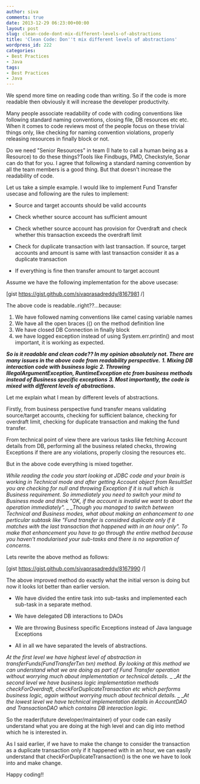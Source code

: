 ```yaml
---
author: siva
comments: true
date: 2013-12-29 06:23:00+00:00
layout: post
slug: clean-code-dont-mix-different-levels-of-abstractions
title: 'Clean Code: Don''t mix different levels of abstractions'
wordpress_id: 222
categories:
- Best Practices
- Java
tags:
- Best Practices
- Java
---
```


We spend more time on reading code than writing. So if the code is more readable then obviously it will increase the developer productivity.

Many people associate readability of code with coding conventions like following standard naming conventions, closing file, DB resources etc etc. When it comes to code reviews most of the people focus on these trivial things only, like checking for naming convention violations, properly releasing resources in finally block or not.

Do we need "Senior Resources" in team (I hate to call a human being as a Resource) to do these things?Tools like Findbugs, PMD, Checkstyle, Sonar can do that for you. I agree that following a standard naming convention by all the team members is a good thing. But that doesn't increase the readability of code.

Let us take a simple example. I would like to implement Fund Transfer usecase and following are the rules to implement:



	
  * Source and target accounts should be valid accounts

	
  * Check whether source account has sufficient amount

	
  * Check whether source account has provision for Overdraft and check whether this transaction exceeds the overdraft limit

	
  * Check for duplicate transaction with last transaction. If source, target accounts and amount is same with last transaction consider it as a duplicate transaction

	
  * If everything is fine then transfer amount to target account


Assume we have the following implementation for the above usecase:

[gist https://gist.github.com/sivaprasadreddy/8167981 /]

The above code is readable..right??...because:
1. We have followed naming conventions like camel casing variable names
2. We have all the open braces ({) on the method definition line
3. We have closed DB Connection in finally block
4. we have logged exception instead of using System.err.println()
and most important, it is working as expected.

_**So is it readable and clean code?? In my opinion absolutely not. There are many issues in the above code from readability perspective.**_
_**1. Mixing DB interaction code with business logic**_
_**2. Throwing IllegalArgumentException, RuntimeException etc from business methods instead of Business specific exceptions**_
_**3. Most importantly, the code is mixed with different levels of abstractions.**_

Let me explain what I mean by different levels of abstractions.

Firstly, from business perspective fund transfer means validating source/target accounts, checking for sufficient balance, checking for overdraft limit, checking for duplicate transaction and making the fund transfer.

From technical point of view there are various tasks like fetching Account details from DB, performing all the business related checks, throwing Exceptions if there are any violations, properly closing the resources etc.

But in the above code everything is mixed together.

_While reading the code you start looking at JDBC code and your brain is working in Technical mode and after getting Account object from ResultSet you are checking for null and throwing Exception if it is null which is Business requirement. So immediately you need to switch your mind to Business mode and think "OK, if the account is invalid we want to abort the operation immediately"._
_
__Though you managed to switch between Technical and Business modes, what about making an enhancement to one perticular subtask like "Fund transfer is considred duplicate only if it matches with the last transaction that happened with in an hour only". To make that enhancement you have to go through the entire method because you haven't modularised your sub-tasks and there is no separation of concerns._

Lets rewrite the above method as follows:

[gist https://gist.github.com/sivaprasadreddy/8167990 /]

The above improved method do exactly what the initial verson is doing but now it looks lot better than earlier version.



	
  * We have divided the entire task into sub-tasks and implemented each sub-task in a separate method.

	
  * We have delegated DB interactions to DAOs

	
  * We are throwing Business specific Exceptions instead of Java language Exceptions

	
  * All in all we have separated the levels of abstractions.


_At the first level we have highest level of abstraction in transferFunds(FundTransferTxn txn) method. By looking at this method we can understand what we are doing as part of Fund Transfer operation without worrying much about implementation or technical details._
_
__At the second level we have business logic implementation methods checkForOverdraft, checkForDuplicateTransaction etc which performs business logic, again without worrying much about technical details._
_
__At the lowest level we have technical implementation details in AccountDAO and TransactionDAO which contains DB interaction logic._

So the reader(future developer/maintainer) of your code can easily understand what you are doing at the high level and can dig into method which he is interested in.

As I said earlier, if we have to make the change to consider the transaction as a duplicate transaction only if it happened with in an hour, we can easily understand that checkForDuplicateTransaction() is the one we have to look into and make change.

Happy coding!!
